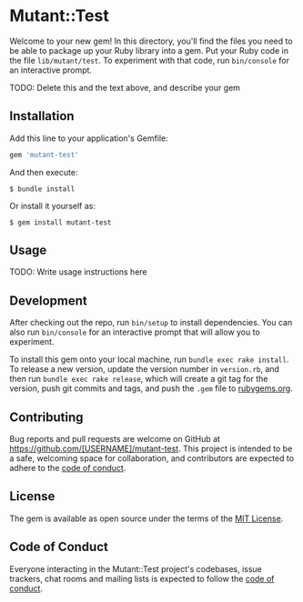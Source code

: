 # Mutant::Test

Welcome to your new gem! In this directory, you'll find the files you need to be able to package up your Ruby library into a gem. Put your Ruby code in the file `lib/mutant/test`. To experiment with that code, run `bin/console` for an interactive prompt.

TODO: Delete this and the text above, and describe your gem

## Installation

Add this line to your application's Gemfile:

```ruby
gem 'mutant-test'
```

And then execute:

    $ bundle install

Or install it yourself as:

    $ gem install mutant-test

## Usage

TODO: Write usage instructions here

## Development

After checking out the repo, run `bin/setup` to install dependencies. You can also run `bin/console` for an interactive prompt that will allow you to experiment.

To install this gem onto your local machine, run `bundle exec rake install`. To release a new version, update the version number in `version.rb`, and then run `bundle exec rake release`, which will create a git tag for the version, push git commits and tags, and push the `.gem` file to [rubygems.org](https://rubygems.org).

## Contributing

Bug reports and pull requests are welcome on GitHub at https://github.com/[USERNAME]/mutant-test. This project is intended to be a safe, welcoming space for collaboration, and contributors are expected to adhere to the [code of conduct](https://github.com/[USERNAME]/mutant-test/blob/master/CODE_OF_CONDUCT.md).


## License

The gem is available as open source under the terms of the [MIT License](https://opensource.org/licenses/MIT).

## Code of Conduct

Everyone interacting in the Mutant::Test project's codebases, issue trackers, chat rooms and mailing lists is expected to follow the [code of conduct](https://github.com/[USERNAME]/mutant-test/blob/master/CODE_OF_CONDUCT.md).
